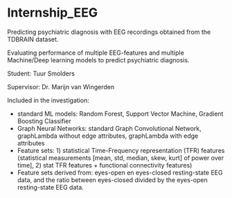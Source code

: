 # Internship_EEG
 Predicting psychiatric diagnosis with EEG recordings obtained from the TDBRAIN dataset.

 Evaluating performance of multiple EEG-features and multiple Machine/Deep learning models to predict psychiatric diagnosis.
 
 Student: Tuur Smolders
 
 Supervisor: Dr. Marijn van Wingerden

Included in the investigation:
- standard ML models: Random Forest, Support Vector Machine, Gradient Boosting Classifier
- Graph Neural Networks: standard Graph Convolutional Network, graphLambda without edge attributes, graphLambda with edge attributes
- Feature sets: 1) statistical Time-Frequency representation (TFR) features (statistical measurements [mean, std, median, skew, kurt] of power over time], 2) stat TFR features + functional connectivity features)
- Feature sets derived from: eyes-open en eyes-closed resting-state EEG data, and the ratio between eyes-closed divided by the eyes-open resting-state EEG data.
